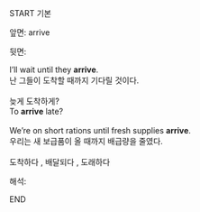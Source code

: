 START
기본

앞면:
arrive


뒷면:
<div>I’ll wait until they <b>arrive</b>. </div><div>난 그들이 도착할 때까지 기다릴 것이다.<br><br><div><div>늦게 도착하게?</div></div><div><div>To <strong>arrive</strong> late?<br><br><div>We’re on short rations until fresh supplies <strong>arrive</strong>. </div><div><div>우리는 새 보급품이 올 때까지 배급량을 줄였다.</div></div></div></div></div><div><br></div><div>도착하다 , 배달되다 , 도래하다<br></div>


해석:

END